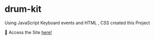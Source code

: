 # drum-kit

Using JavaScript Keyboard events and HTML , CSS created this Project

:round_pushpin: Access the Site [here!](https://gopicharan-drum-kit.netlify.app/)
